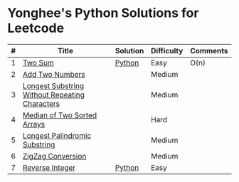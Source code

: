 # Yonghee's Python Solutions for Leetcode

| # | Title                                             | Solution                                                                                   |Difficulty| Comments |
|---|---------------------------------------------------|--------------------------------------------------------------------------------------------|-------|----------|
| 1 | [Two Sum](https://leetcode.com/problems/two-sum/) | [Python](https://github.com/Yonghee9106/leetcode/blob/main/Python%20Solution/1_Two_Sum.py) |Easy| O(n)     |
| 2 | [Add Two Numbers](https://leetcode.com/problems/add-two-numbers/) |  |Medium|      |
| 3 | [Longest Substring Without Repeating Characters](https://leetcode.com/problems/longest-substring-without-repeating-characters/) |  |Medium|      |
| 4 | [Median of Two Sorted Arrays](https://leetcode.com/problems/median-of-two-sorted-arrays/) |  |Hard|      |
| 5 | [Longest Palindromic Substring](https://leetcode.com/problems/longest-palindromic-substring/) |  |Medium|      |
| 6 | [ZigZag Conversion](https://leetcode.com/problems/zigzag-conversion/) |  |Medium|      |
| 7 | [Reverse Integer](https://leetcode.com/problems/reverse-integer/) | [Python](https://github.com/Yonghee9106/leetcode/blob/main/Python%20Solution/7_Reverse_Integer.py)  |Easy|      |
